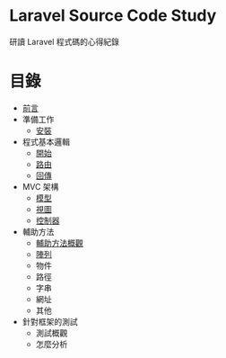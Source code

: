 # Laravel Source Code Study

研讀 Laravel 程式碼的心得紀錄

# 目錄

* [前言](/preface.md)
* 準備工作
  * [安裝](/install.md)
* 程式基本邏輯
  * [開始](/start.md)
  * [路由](/routes.md)
  * [回傳](/response.md)
* MVC 架構
  * [模型](/models.md)
  * [視圖](/views.md)
  * [控制器](/controllers.md)
* 輔助方法
  * [輔助方法概觀](/helpers/index.md)
  * [陣列](/helpers/array.md)
  * 物件
  * 路徑
  * 字串
  * 網址
  * 其他
* 針對框架的測試
  * 測試概觀
  * 怎麼分析
